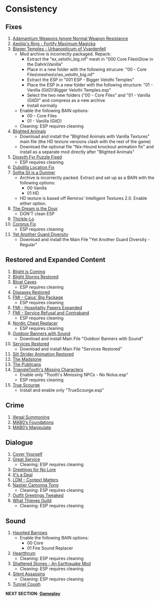 # Consistency

## Fixes
1. [Adamantium Weapons Ignore Normal Weapon Resistance](https://www.nexusmods.com/morrowind/mods/45774?tab=files)
1. [Aesliip's Ring - Fortify Maximum Magicka](https://www.nexusmods.com/morrowind/mods/45744?tab=files)
1. [Bigger Temples - Urbanopticum of Vvardenfell](https://www.nexusmods.com/morrowind/mods/46184?tab=files)
	- Mod archive is incorrectly packaged. Repack:
		- Extract the "ex_velothi_big.nif" mesh in "000 Core Files\Glow in the Dahrk\Vanilla" 
		- Place in a new folder with the following strucure: "00 - Core Files\meshes\x\ex_velothi_big.nif"
		- Extract the ESP in "001 ESP - Bigger Velothi Temples"
		- Place the ESP in a new folder with the following structure: "01 - Vanilla (GitD)\Bigger Velothi Temples.esp"
		- Select the two new folders ("00 - Core Files" and "01 - Vanilla (GitD)" and compress as a new archive
		- Install normally
	- Enable the following BAIN options:
		- 00 - Core Files
		- 01 - Vanilla (GitD)
	- Cleaning: ESP requires cleaning
1. [Blighted Animals](https://www.nexusmods.com/morrowind/mods/42245?tab=files)
	- Download and install the "Blighted Animals with Vanilla Textures" main file (the HD texture versions clash with the rest of the game)
	- Download the optional file "Nix-Hound knockout animation fix" and install as a separate mod directly after "Blighted Animals"
1. [Divayth Fyr Puzzle Fixed](https://www.nexusmods.com/morrowind/mods/45155?tab=files)
	- ESP requires cleaning
1. [Dubdilla Location Fix](https://www.nexusmods.com/morrowind/mods/46720?tab=files)
1. [Sotha Sil is a Dunmer](https://www.nexusmods.com/morrowind/mods/47839?tab=files)
	- Archive is incorrectly packed. Extract and set up as a BAIN with the following options:
		- 00 Vanilla
		- 01 HD
	- HD texture is based off Remiros' Intelligent Textures 2.0. Enable either option.
1. [The Dream is the Door](https://www.nexusmods.com/morrowind/mods/47423?tab=files)
	- DON'T clean ESP
1. [Thickle-Lo](https://www.nexusmods.com/morrowind/mods/47502?tab=files)
1. [Corprus Fix](https://www.nexusmods.com/morrowind/mods/45544?tab=files)
	- ESP requires cleaning
1. [Yet Another Guard Diversity](https://www.nexusmods.com/morrowind/mods/45894?tab=files)
	- Download and install the Main File "Yet Another Guard Diversity - Regular"

## Restored and Expanded Content
1. [Blight is Coming](https://www.nexusmods.com/morrowind/mods/47649?tab=files)
1. [Blight Storms Restored](https://www.nexusmods.com/morrowind/mods/45558?tab=files)
1. [Bloat Caves](https://www.nexusmods.com/morrowind/mods/43141?tab=files)
	- ESP requires cleaning
1. [Diseases Restored](https://www.nexusmods.com/morrowind/mods/45228?tab=files)
1. [FMI - Caius' Big Package](https://www.nexusmods.com/morrowind/mods/47580?tab=files)
	- ESP requires cleaning
1. [FMI - Hospitality Papers Expanded](https://www.nexusmods.com/morrowind/mods/46107?tab=files)
1. [FMI - Service Refusal and Contraband](https://www.nexusmods.com/morrowind/mods/47456?tab=files)
	- ESP requires cleaning
1. [Nordic Chest Replacer](https://www.nexusmods.com/morrowind/mods/45383?tab=files)
	- ESP requires cleaning
1. [Outdoor Banners with Sound](https://www.nexusmods.com/morrowind/mods/47068?tab=files)
	- Download and install Main File "Outdoor Banners with Sound"
1. [Services Restored](https://www.nexusmods.com/morrowind/mods/47068?tab=files)
	- Download and install Main File "Services Restored"
1. [Silt Strider Animation Restored](https://www.nexusmods.com/morrowind/mods/44150?tab=files)
1. [The Madstone](https://www.nexusmods.com/morrowind/mods/47653?tab=files)
1. [The Publicans](https://www.nexusmods.com/morrowind/mods/45410?tab=files)
1. [TriangleTooth's Missing Characters](https://www.nexusmods.com/morrowind/mods/46234?tab=files)
	- Enable only "Ttooth's Mmissing NPCs - No Nolus.esp"
	- ESP requires cleaning
1. [True Scourge](https://www.nexusmods.com/morrowind/mods/43294?tab=files)
	- Install and enable only "TrueScourge.esp"

## Crime 
1. [Illegal Summoning](https://www.nexusmods.com/morrowind/mods/47105?tab=files)
1. [MAB0’s Foundations](https://www.nexusmods.com/morrowind/mods/47244?tab=files)
1. [MAB0’s Manipulate](https://www.nexusmods.com/morrowind/mods/47222?tab=files)

## Dialogue
1. [Cover Yourself](https://www.nexusmods.com/morrowind/mods/48016?tab=files)
1. [Great Service](https://www.nexusmods.com/morrowind/mods/47767?tab=files)
	- Cleaning: ESP requires cleaning
1. [Greetings for No Lore](https://www.nexusmods.com/morrowind/mods/46063?tab=files)
1. [It's a Deal](https://www.nexusmods.com/morrowind/mods/47968?tab=files)
1. [LDM - Context Matters](https://www.nexusmods.com/morrowind/mods/48273?tab=files)
1. [Nastier Camonna Tong](https://www.nexusmods.com/morrowind/mods/22601?tab=files)
	- Cleaning: ESP requires cleaning
1. [Outfit Greetings Tweaked](https://www.nexusmods.com/morrowind/mods/46066?tab=files)
1. [What Thieves Guild](https://www.nexusmods.com/morrowind/mods/47728?tab=files)
	- Cleaning: ESP requires cleaning

## Sound
1. [Haunted Barrows](https://www.nexusmods.com/morrowind/mods/46826?tab=files)
	- Enable the following BAIN options:
		- 00 Core
		- 01 Fire Sound Replacer
1. [Heartthrum](https://www.nexusmods.com/morrowind/mods/47178?tab=files)
	- Cleaning: ESP requires cleaning
1. [Shattered Stones - An Earthquake Mod](https://www.nexusmods.com/morrowind/mods/45105?tab=files)
	- Cleaning: ESP requires cleaning
1. [Silent Assassins](https://www.nexusmods.com/morrowind/mods/44371?tab=files)
	- Cleaning: ESP requires cleaning
1. [Tunnel Cough](https://www.nexusmods.com/morrowind/mods/47603?tab=files)

**NEXT SECTION**:
[**Gameplay**](https://github.com/doublemoulinet/Morrowind-Modular-Mod-Guide/blob/master/GAMEPLAY.md)